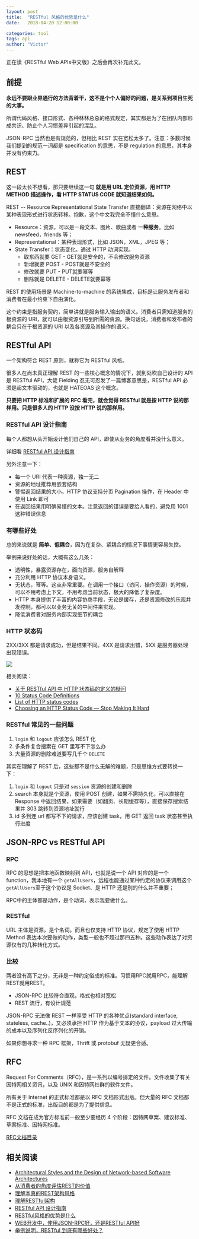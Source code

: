 ```yaml
---
layout: post
title:  "RESTful 风格的优势是什么"
date:   2018-04-20 12:00:00

categories: tool
tags: api
author: "Victor"
---
```


正在读《RESTful Web APIs中文版》之后会再次补充此文。

## 前提

**永远不要跟业界通行的方法背着干，这不是个个人偏好的问题，是关系到项目生死的大事。**

所谓代码风格、接口形式、各种林林总总的格式规定，其实都是为了在团队内部形成共识、防止个人习惯差异引起的混乱。

JSON-RPC 当然也是有规范的，但相比 REST 实在宽松太多了。注意：多数时候我们提到的规范一词都是 specification 的意思，不是 regulation 的意思，其本身并没有约束力。

## REST

这一段太长不想看，那只要继续这一句 **就是用 URL 定位资源，用 HTTP METHOD 描述操作，看 HTTP STATUS CODE 就知道结果如何。**

REST -- Resource Representational State Transfer 直接翻译：资源在网络中以某种表现形式进行状态转移。抱歉，这个中文我完全不懂什么意思。

* Resource：资源，可以是一段文本、图片、歌曲或者 **一种服务**。比如 newsfeed，friends 等；
* Representational：某种表现形式，比如 JSON，XML，JPEG 等；
* State Transfer：状态变化。通过 HTTP 动词实现。
  * 取东西就要 GET - GET就是安全的，不会修改服务资源
  * 新增就要 POST - POST就是不安全的
  * 修改就要 PUT - PUT就要幂等
  * 删除就是 DELETE - DELETE就要幂等

REST 的使用场景是 Machine-to-machine 的系统集成，目标是让服务发布者和消费者在最小约束下自由演化。

这个约束是指服务契约，简单讲就是服务输入输出的语义。消费者只需知道服务的根资源的 URI，就可以由根资源引导到所需的资源。换句话说，消费者和发布者的耦合只在于根资源的 URI 以及各资源及其操作的语义。

## RESTful API

一个架构符合 REST 原则，就称它为 RESTful 风格。

很多人在尚未真正理解 REST 的一些核心概念的情况下，就到处吹自己设计的 API 是 RESTful API，大佬 Fielding 忍无可忍发了一篇博客意思是，RESTful API 必须是超文本驱动的，也就是 HATEOAS 这个概念。

**只要把 HTTP 标准和扩展的 RFC 看完，就会觉得 RESTful 就是按 HTTP 说的那样用。只是很多人的 HTTP 没按 HTTP 说的那样用。**

### RESTful API 设计指南

每个人都想从头开始设计他们自己的 API，即使从业务的角度看并没什么意义。

详细看 [RESTful API 设计指南](http://www.ruanyifeng.com/blog/2014/05/restful_api.html)

另外注意一下：

* 每一个 URI 代表一种资源，独一无二
* 资源的地址推荐用嵌套结构
* 警惕返回结果的大小。HTTP 协议支持分页 Pagination 操作，在 Header 中使用 Link 即可
* 在返回结果用明确易懂的文本。注意返回的错误是要给人看的，避免用 1001 这种错误信息

### 有哪些好处

总的来说就是 **简单、低耦合**，因为在复杂、紧耦合的情况下事情更容易失控。

举例来说好处的话，大概有这么几条：

* 透明性，暴露资源存在，面向资源，服务自解释
* 充分利用 HTTP 协议本身语义。
* 无状态，幂等。这点非常重要。在调用一个接口（访问、操作资源）的时候，可以不用考虑上下文，不用考虑当前状态，极大的降低了复杂度。
* HTTP 本身提供了丰富的内容协商手段，无论是缓存，还是资源修改的乐观并发控制，都可以以业务无关的中间件来实现。
* 降低消费者对服务内部实现细节的耦合

### HTTP 状态码

2XX/3XX 都是请求成功，但是结果不同。4XX 是请求出错，5XX 是服务器处理出现错误。

![](https://pic4.zhimg.com/80/v2-35a9a08efff828645c5d980f0166c832_hd.jpg)

相关阅读：

* [关于 RESTful API 中 HTTP 状态码的定义的疑问](https://www.zhihu.com/question/58686782/answer/159603453)
* [10 Status Code Definitions](https://www.w3.org/Protocols/rfc2616/rfc2616-sec10.html)
* [List of HTTP status codes](https://en.wikipedia.org/wiki/List_of_HTTP_status_codes#cite_note-15)
* [Choosing an HTTP Status Code — Stop Making It Hard](http://racksburg.com/choosing-an-http-status-code/)

### RESTful 常见的一些问题

1. `login` 和 `logout` 应该怎么 REST 化
2. 多条件复合搜索在 GET 里写不下怎么办
3. 大量资源的删除难道要写几千个 `DELETE`

其实在理解了 REST 后，这些都不是什么无解的难题，只是思维方式要转换一下：

1. `login` 和 `logout` 只是对 `session` 资源的创建和删除
2. search 本身就是个资源，使用 POST 创建，如果不需持久化，可以直接在 Response 中返回结果，如果需要（如翻页、长期缓存等），直接保存搜索结果并 303 跳转到资源地址就行
3. id 多到连 url 都写不下的请求，应该创建 task，用 GET 返回 task 状态甚至执行进度

## JSON-RPC vs RESTful API

### RPC

RPC 的思想是把本地函数映射到 API，也就是说一个 API 对应的是一个 function，我本地有一个 `getAllUsers`，远程也能通过某种约定的协议来调用这个 `getAllUsers`至于这个协议是 Socket、是 HTTP 还是别的什么并不重要；

RPC中的主体都是动作，是个动词，表示我要做什么。

### RESTful

URL 主体是资源，是个名词。而且也仅支持 HTTP 协议，规定了使用 HTTP Method 表达本次要做的动作，类型一般也不超过那四五种。这些动作表达了对资源仅有的几种转化方式。

### 比较

两者没有高下之分，无非是一种约定俗成的标准。习惯用RPC就用RPC，能理解REST就用REST。

* JSON-RPC 比较符合直观，格式也相对宽松
* REST 流行，有设计规范

JSON-RPC 无法像 REST 一样享受 HTTP 的各种优点(standard interface, stateless, cache..)，又必须承担 HTTP 作为基于文本的协议，payload 过大传输的成本以及序列化反序列化的开销。

如果你想寻求一种 RPC 框架，Thrift 或 protobuf 无疑更合适。

## RFC

Request For Comments（RFC），是一系列以编号排定的文件。文件收集了有关因特网相关资讯，以及 UNIX 和因特网社群的软件文件。

所有关于 Internet 的正式标准都是以 RFC 文档形式出版。但大量的 RFC 文档都不是正式的标准，出版目的都是为了提供信息。

RFC 文档在成为官方标准前一般至少要经历 4 个阶段：因特网草案、建议标准、草案标准、因特网标准。

[RFC文档目录](http://man.chinaunix.net/develop/rfc/default.htm)

## 相关阅读

* [Architectural Styles and the Design of Network-based Software Architectures](http://www.ics.uci.edu/~fielding/pubs/dissertation/top.htm)
* [从消费者的角度评估REST的价值](http://hippoom.github.io/blogs/value-of-hypermedia-from-client-perspective.html)
* [理解本真的REST架构风格](http://www.infoq.com/cn/articles/understanding-restful-style)
* [理解RESTful架构](http://www.ruanyifeng.com/blog/2011/09/restful)
* [RESTful API 设计指南](http://www.ruanyifeng.com/blog/2014/05/restful_api.html)
* [RESTful风格的优势是什么](https://blog.csdn.net/wlchn/article/details/48369233)
* [WEB开发中，使用JSON-RPC好，还是RESTful API好](https://www.zhihu.com/question/28570307/answer/163638731)
* [举例说明，RESTful 到底有哪些好处？](https://www.zhihu.com/question/20130130)
